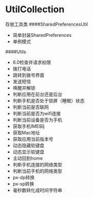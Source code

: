 # UtilCollection
存放工具类
####SharedPreferencesUtil
 - 简单封装SharedPreferences
 - 单例模式
 
####Utils
 - 6.0检查并请求权限
 - 拨打电话
 - 跳转到拨号界面
 - 发送短信
 - 唤醒并解锁
 - 判断应用在前台还是后台
 - 判断手机是否处于锁屏（睡眠）状态
 - 判断当前是否联网
 - 判断当前是否为wifi连接
 - 判断当前设备是否为手机
 - 获取手机IMEI码
 - 获取Mac地址
 - 获取应用当前版本号
 - 动态隐藏软键盘
 - 动态显示软键盘
 - 主动回到home
 - 判断手机连接的网络类型
 - 判断当前手机的网络类型
 - px-dp转换
 - px-sp转换
 - 毫秒数转化成时间字符串
